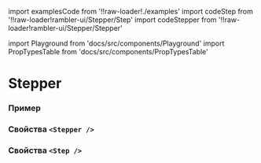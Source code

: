 import examplesCode from '!!raw-loader!./examples'
import codeStep from '!!raw-loader!rambler-ui/Stepper/Step'
import codeStepper from '!!raw-loader!rambler-ui/Stepper/Stepper'

import Playground from 'docs/src/components/Playground'
import PropTypesTable from 'docs/src/components/PropTypesTable'

# Stepper

### Пример
<Playground code={examplesCode} />

### Свойства `<Stepper />`
<PropTypesTable code={codeStepper} />

### Свойства `<Step />`
<PropTypesTable code={codeStep} />
